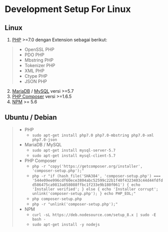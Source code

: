 # Development Setup For Linux

## Linux
 1. [PHP](http://php.net/downloads.php) >=7.0 dengan Extension sebagai berikut:
 > - OpenSSL PHP 
 > - PDO PHP 
 > - Mbstring PHP 
 > - Tokenizer PHP 
 > - XML PHP 
 > - Ctype PHP 
 > - JSON PHP  
 2.  [MariaDB](https://downloads.mariadb.org/) / [MySQL](https://www.mysql.com/downloads/) versi >=5.7
 3.  [PHP Composer](https://getcomposer.org/download/) versi >=1.6.5
 4.  [NPM](https://nodejs.org/en/) >= 5.6

## Ubuntu / Debian
> - PHP
>   - ```sudo apt-get install php7.0 php7.0-mbstring php7.0-xml php7.0-json```  
> - MariaDB / MySQL
>   - ```sudo apt-get install mysql-server-5.7```
>   - ```sudo apt-get install mysql-client-5.7```
>- PHP Composer
>   - ```php -r "copy('https://getcomposer.org/installer', 'composer-setup.php');"```
>   - ```php -r "if (hash_file('SHA384', 'composer-setup.php') === '544e09ee996cdf60ece3804abc52599c22b1f40f4323403c44d44fdfdd586475ca9813a858088ffbc1f233e9b180f061') { echo 'Installer verified'; } else { echo 'Installer corrupt'; unlink('composer-setup.php'); } echo PHP_EOL;"```
>   - ```php composer-setup.php```
>   - ```php -r "unlink('composer-setup.php');"```
> - NPM
>   - ```curl -sL https://deb.nodesource.com/setup_8.x | sudo -E bash -```
>   - ```sudo apt-get install -y nodejs```
